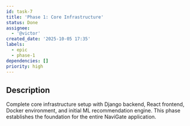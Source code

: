 ```yaml
---
id: task-7
title: 'Phase 1: Core Infrastructure'
status: Done
assignee:
  - '@victor'
created_date: '2025-10-05 17:35'
labels:
  - epic
  - phase-1
dependencies: []
priority: high
---
```


## Description

<!-- SECTION:DESCRIPTION:BEGIN -->
Complete core infrastructure setup with Django backend, React frontend, Docker environment, and initial ML recommendation engine. This phase establishes the foundation for the entire NaviGate application.
<!-- SECTION:DESCRIPTION:END -->
